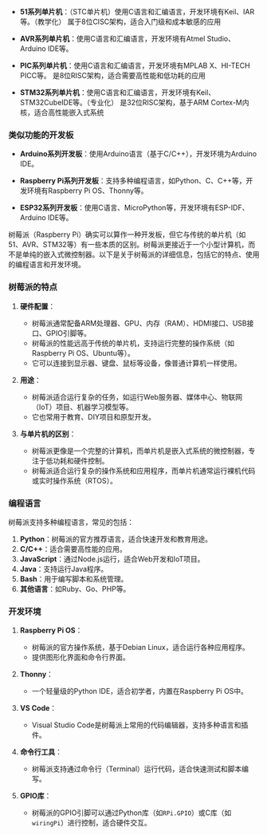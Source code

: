 
- **51系列单片机**：（STC单片机）使用C语言和汇编语言，开发环境有Keil、IAR等。（教学化）
    属于8位CISC架构，适合入门级和成本敏感的应用
    
- **AVR系列单片机**：使用C语言和汇编语言，开发环境有Atmel Studio、Arduino IDE等。
- **PIC系列单片机**：使用C语言和汇编语言，开发环境有MPLAB X、HI-TECH PICC等。
    是8位RISC架构，适合需要高性能和低功耗的应用
    
- **STM32系列单片机**：使用C语言和汇编语言，开发环境有Keil、STM32CubeIDE等。（专业化）
    是32位RISC架构，基于ARM Cortex-M内核，适合高性能嵌入式系统

### 类似功能的开发板

- **Arduino系列开发板**：使用Arduino语言（基于C/C++），开发环境为Arduino IDE。
    
- **Raspberry Pi系列开发板**：支持多种编程语言，如Python、C、C++等，开发环境有Raspberry Pi OS、Thonny等。
    
- **ESP32系列开发板**：使用C语言、MicroPython等，开发环境有ESP-IDF、Arduino IDE等。

树莓派（Raspberry Pi）确实可以算作一种开发板，但它与传统的单片机（如51、AVR、STM32等）有一些本质的区别。树莓派更接近于一个小型计算机，而不是单纯的嵌入式微控制器。以下是关于树莓派的详细信息，包括它的特点、使用的编程语言和开发环境。

### **树莓派的特点**
1. **硬件配置**：
   - 树莓派通常配备ARM处理器、GPU、内存（RAM）、HDMI接口、USB接口、GPIO引脚等。
   - 树莓派的性能远高于传统的单片机，支持运行完整的操作系统（如Raspberry Pi OS、Ubuntu等）。
   - 它可以连接到显示器、键盘、鼠标等设备，像普通计算机一样使用。

2. **用途**：
   - 树莓派适合运行复杂的任务，如运行Web服务器、媒体中心、物联网（IoT）项目、机器学习模型等。
   - 它也常用于教育、DIY项目和原型开发。

3. **与单片机的区别**：
   - 树莓派更像是一个完整的计算机，而单片机是嵌入式系统的微控制器，专注于低功耗和硬件控制。
   - 树莓派适合运行复杂的操作系统和应用程序，而单片机通常运行裸机代码或实时操作系统（RTOS）。

### **编程语言**
树莓派支持多种编程语言，常见的包括：
1. **Python**：树莓派的官方推荐语言，适合快速开发和教育用途。
2. **C/C++**：适合需要高性能的应用。
3. **JavaScript**：通过Node.js运行，适合Web开发和IoT项目。
4. **Java**：支持运行Java程序。
5. **Bash**：用于编写脚本和系统管理。
6. **其他语言**：如Ruby、Go、PHP等。

### **开发环境**
1. **Raspberry Pi OS**：
   - 树莓派的官方操作系统，基于Debian Linux，适合运行各种应用程序。
   - 提供图形化界面和命令行界面。

2. **Thonny**：
   - 一个轻量级的Python IDE，适合初学者，内置在Raspberry Pi OS中。

3. **VS Code**：
   - Visual Studio Code是树莓派上常用的代码编辑器，支持多种语言和插件。

4. **命令行工具**：
   - 树莓派支持通过命令行（Terminal）运行代码，适合快速测试和脚本编写。

5. **GPIO库**：
   - 树莓派的GPIO引脚可以通过Python库（如`RPi.GPIO`）或C库（如`wiringPi`）进行控制，适合硬件交互。